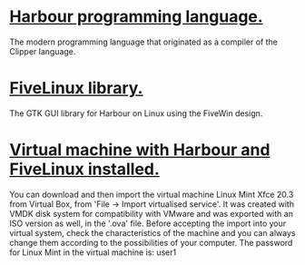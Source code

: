 # [Harbour programming language.](../../wiki)
The modern programming language that originated as a compiler of the Clipper language.

# [FiveLinux library.](../../wiki)
The GTK GUI library for Harbour on Linux using the FiveWin design.

# [Virtual machine with Harbour and FiveLinux installed.](https://drive.google.com/file/d/1tuHAxuM5pgBgykp7TxQA_c8vRxYuLrb4/view?usp=sharing)
You can download and then import the virtual machine Linux Mint Xfce 20.3 from Virtual Box, from 'File -> Import virtualised service'. It was created with VMDK disk system for compatibility with VMware and was exported with an ISO version as well, in the '.ova' file. Before accepting the import into your virtual system, check the characteristics of the machine and you can always change them according to the possibilities of your computer. The password for Linux Mint in the virtual machine is: user1
